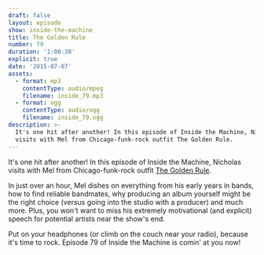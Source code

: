 ```yaml
---
draft: false
layout: episode
show: inside-the-machine
title: The Golden Rule
number: 79
duration: '1:08:38'
explicit: true
date: '2015-07-07'
assets:
  - format: mp3
    contentType: audio/mpeg
    filename: inside_79.mp3
  - format: ogg
    contentType: audio/ogg
    filename: inside_79.ogg
description: >-
  It's one hit after another! In this episode of Inside the Machine, Nicholas
  visits with Mel from Chicago-funk-rock outfit The Golden Rule.
---
```

It's one hit after another! In this episode of Inside the Machine, Nicholas visits with Mel from Chicago-funk-rock outfit [The Golden Rule](http://therealgoldenrule.com).

In just over an hour, Mel dishes on everything from his early years in bands, how to find reliable bandmates, why producing an album yourself might be the right choice (versus going into the studio with a producer) and much more. Plus, you won't want to miss his extremely motivational (and explicit) speech for potential artists near the show's end.

Put on your headphones (or climb on the couch near your radio), because it's time to rock. Episode 79 of Inside the Machine is comin' at you now!